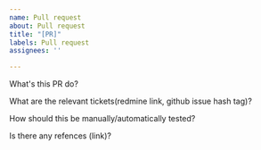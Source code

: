 ```yaml
---
name: Pull request
about: Pull request
title: "[PR]"
labels: Pull request
assignees: ''

---
```


What's this PR do?


What are the relevant tickets(redmine link, github issue hash tag)?


How should this be manually/automatically tested?


Is there any refences (link)?
